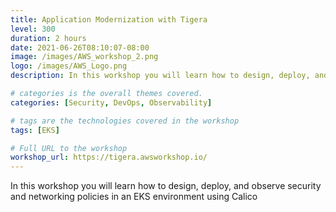 ```yaml
---
title: Application Modernization with Tigera
level: 300
duration: 2 hours
date: 2021-06-26T08:10:07-08:00
image: /images/AWS_workshop_2.png
logo: /images/AWS_Logo.png
description: In this workshop you will learn how to design, deploy, and observe security and networking policies in an EKS environment using Calico.

# categories is the overall themes covered.
categories: [Security, DevOps, Observability]

# tags are the technologies covered in the workshop
tags: [EKS]

# Full URL to the workshop
workshop_url: https://tigera.awsworkshop.io/
---
```

In this workshop you will learn how to design, deploy, and observe security and networking policies in an EKS environment using Calico